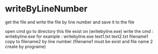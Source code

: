 # writeByLineNumber
get the file and write the file by line number and save it to the file

open cmd 
go to directory this file exist on (writebyline.exe)
write the cmd : writebyline.exe <filename1> <filename2> for example : writebyline.exe text1.txt text2.txt
filename1 copy to filename2 by line number (filename1 must be exist and file name 2 create by programe)
